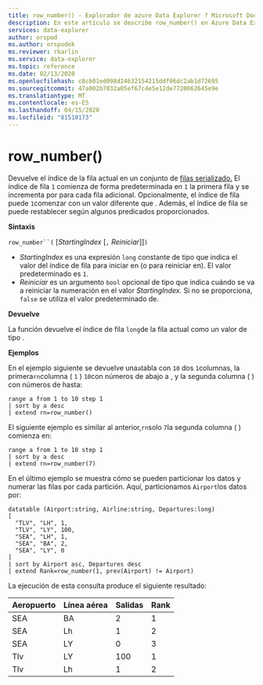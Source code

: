 ```yaml
---
title: row_number() - Explorador de azure Data Explorer ? Microsoft Docs
description: En este artículo se describe row_number() en Azure Data Explorer.
services: data-explorer
author: orspod
ms.author: orspodek
ms.reviewer: rkarlin
ms.service: data-explorer
ms.topic: reference
ms.date: 02/13/2020
ms.openlocfilehash: c8cb01ed098d24632154215ddf06dc2ab1d72695
ms.sourcegitcommit: 47a002b7032a05ef67c4e5e12de7720062645e9e
ms.translationtype: MT
ms.contentlocale: es-ES
ms.lasthandoff: 04/15/2020
ms.locfileid: "81510173"
---
```

# <a name="row_number"></a>row_number()

Devuelve el índice de la fila actual en un conjunto de [filas serializado.](./windowsfunctions.md#serialized-row-set)
El índice de fila `1` comienza de forma predeterminada en `1` la primera fila y se incrementa por para cada fila adicional.
Opcionalmente, el índice de fila puede `1`comenzar con un valor diferente que .
Además, el índice de fila se puede restablecer según algunos predicados proporcionados.

**Sintaxis**

`row_number``(` [*StartingIndex* [`,` *Reiniciar*]]`)`

* *StartingIndex* es una expresión `long` constante de tipo que indica el valor del índice de fila para iniciar en (o para reiniciar en). El valor predeterminado es `1`.
* *Reiniciar* es un argumento `bool` opcional de tipo que indica cuándo se va a reiniciar la numeración en el valor *StartingIndex.* Si no se proporciona, `false` se utiliza el valor predeterminado de.

**Devuelve**

La función devuelve el índice de fila `long`de la fila actual como un valor de tipo .

**Ejemplos**

En el ejemplo siguiente se devuelve una`a`tabla con `10` dos `1`columnas, la primera`rn`columna ( `1` ) `10`con números de abajo a , y la segunda columna ( ) con números de hasta:

```kusto
range a from 1 to 10 step 1
| sort by a desc
| extend rn=row_number()
```

El siguiente ejemplo es similar al anterior,`rn`solo `7`la segunda columna ( ) comienza en:

```kusto
range a from 1 to 10 step 1
| sort by a desc
| extend rn=row_number(7)
```

En el último ejemplo se muestra cómo se pueden particionar los datos y numerar las filas por cada partición. Aquí, particionamos `Airport`los datos por:

```kusto
datatable (Airport:string, Airline:string, Departures:long)
[
  "TLV", "LH", 1,
  "TLV", "LY", 100,
  "SEA", "LH", 1,
  "SEA", "BA", 2,
  "SEA", "LY", 0
]
| sort by Airport asc, Departures desc
| extend Rank=row_number(1, prev(Airport) != Airport)
```

La ejecución de esta consulta produce el siguiente resultado:

Aeropuerto  | Línea aérea  | Salidas  | Rank
---------|----------|-------------|------
SEA      | BA       | 2           | 1
SEA      | Lh       | 1           | 2
SEA      | LY       | 0           | 3
Tlv      | LY       | 100         | 1
Tlv      | Lh       | 1           | 2